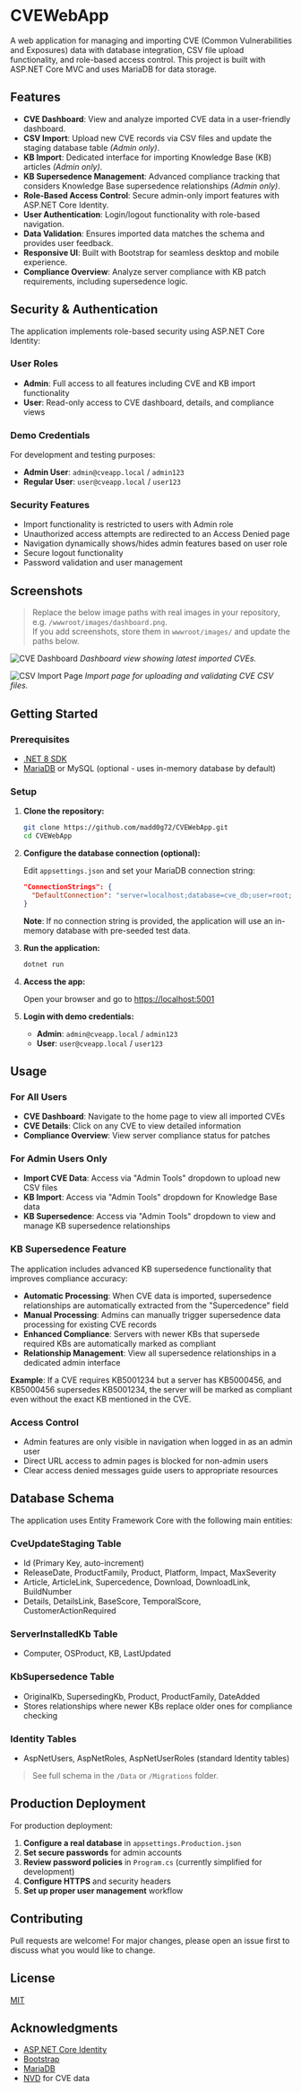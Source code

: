 # CVEWebApp

A web application for managing and importing CVE (Common Vulnerabilities and Exposures) data with database integration, CSV file upload functionality, and role-based access control. This project is built with ASP.NET Core MVC and uses MariaDB for data storage.

## Features

- **CVE Dashboard**: View and analyze imported CVE data in a user-friendly dashboard.
- **CSV Import**: Upload new CVE records via CSV files and update the staging database table *(Admin only)*.
- **KB Import**: Dedicated interface for importing Knowledge Base (KB) articles *(Admin only)*.
- **KB Supersedence Management**: Advanced compliance tracking that considers Knowledge Base supersedence relationships *(Admin only)*.
- **Role-Based Access Control**: Secure admin-only import features with ASP.NET Core Identity.
- **User Authentication**: Login/logout functionality with role-based navigation.
- **Data Validation**: Ensures imported data matches the schema and provides user feedback.
- **Responsive UI**: Built with Bootstrap for seamless desktop and mobile experience.
- **Compliance Overview**: Analyze server compliance with KB patch requirements, including supersedence logic.

## Security & Authentication

The application implements role-based security using ASP.NET Core Identity:

### User Roles
- **Admin**: Full access to all features including CVE and KB import functionality
- **User**: Read-only access to CVE dashboard, details, and compliance views

### Demo Credentials
For development and testing purposes:
- **Admin User**: `admin@cveapp.local` / `admin123`
- **Regular User**: `user@cveapp.local` / `user123`

### Security Features
- Import functionality is restricted to users with Admin role
- Unauthorized access attempts are redirected to an Access Denied page
- Navigation dynamically shows/hides admin features based on user role
- Secure logout functionality
- Password validation and user management

## Screenshots

> Replace the below image paths with real images in your repository, e.g. `/wwwroot/images/dashboard.png`.  
> If you add screenshots, store them in `wwwroot/images/` and update the paths below.

![CVE Dashboard](wwwroot/images/dashboard-sample.png)
*Dashboard view showing latest imported CVEs.*

![CSV Import Page](wwwroot/images/import-sample.png)
*Import page for uploading and validating CVE CSV files.*

## Getting Started

### Prerequisites

- [.NET 8 SDK](https://dotnet.microsoft.com/download)
- [MariaDB](https://mariadb.org/) or MySQL (optional - uses in-memory database by default)

### Setup

1. **Clone the repository:**

    ```bash
    git clone https://github.com/madd0g72/CVEWebApp.git
    cd CVEWebApp
    ```

2. **Configure the database connection (optional):**

    Edit `appsettings.json` and set your MariaDB connection string:

    ```json
    "ConnectionStrings": {
      "DefaultConnection": "server=localhost;database=cve_db;user=root;password=yourpassword;"
    }
    ```

    **Note**: If no connection string is provided, the application will use an in-memory database with pre-seeded test data.

3. **Run the application:**

    ```bash
    dotnet run
    ```

4. **Access the app:**

    Open your browser and go to [https://localhost:5001](https://localhost:5001)

5. **Login with demo credentials:**

    - **Admin**: `admin@cveapp.local` / `admin123`
    - **User**: `user@cveapp.local` / `user123`

## Usage

### For All Users
- **CVE Dashboard**: Navigate to the home page to view all imported CVEs
- **CVE Details**: Click on any CVE to view detailed information
- **Compliance Overview**: View server compliance status for patches

### For Admin Users Only
- **Import CVE Data**: Access via "Admin Tools" dropdown to upload new CSV files
- **KB Import**: Access via "Admin Tools" dropdown for Knowledge Base data  
- **KB Supersedence**: Access via "Admin Tools" dropdown to view and manage KB supersedence relationships

### KB Supersedence Feature
The application includes advanced KB supersedence functionality that improves compliance accuracy:

- **Automatic Processing**: When CVE data is imported, supersedence relationships are automatically extracted from the "Supercedence" field
- **Manual Processing**: Admins can manually trigger supersedence data processing for existing CVE records
- **Enhanced Compliance**: Servers with newer KBs that supersede required KBs are automatically marked as compliant
- **Relationship Management**: View all supersedence relationships in a dedicated admin interface

**Example**: If a CVE requires KB5001234 but a server has KB5000456, and KB5000456 supersedes KB5001234, the server will be marked as compliant even without the exact KB mentioned in the CVE.

### Access Control
- Admin features are only visible in navigation when logged in as an admin user
- Direct URL access to admin pages is blocked for non-admin users
- Clear access denied messages guide users to appropriate resources

## Database Schema

The application uses Entity Framework Core with the following main entities:

### CveUpdateStaging Table
- Id (Primary Key, auto-increment)
- ReleaseDate, ProductFamily, Product, Platform, Impact, MaxSeverity
- Article, ArticleLink, Supercedence, Download, DownloadLink, BuildNumber
- Details, DetailsLink, BaseScore, TemporalScore, CustomerActionRequired

### ServerInstalledKb Table
- Computer, OSProduct, KB, LastUpdated

### KbSupersedence Table  
- OriginalKb, SupersedingKb, Product, ProductFamily, DateAdded
- Stores relationships where newer KBs replace older ones for compliance checking

### Identity Tables
- AspNetUsers, AspNetRoles, AspNetUserRoles (standard Identity tables)

> See full schema in the `/Data` or `/Migrations` folder.

## Production Deployment

For production deployment:

1. **Configure a real database** in `appsettings.Production.json`
2. **Set secure passwords** for admin accounts
3. **Review password policies** in `Program.cs` (currently simplified for development)
4. **Configure HTTPS** and security headers
5. **Set up proper user management** workflow

## Contributing

Pull requests are welcome! For major changes, please open an issue first to discuss what you would like to change.

## License

[MIT](LICENSE)

## Acknowledgments

- [ASP.NET Core Identity](https://docs.microsoft.com/en-us/aspnet/core/security/authentication/identity)
- [Bootstrap](https://getbootstrap.com/)
- [MariaDB](https://mariadb.org/)
- [NVD](https://nvd.nist.gov/) for CVE data

